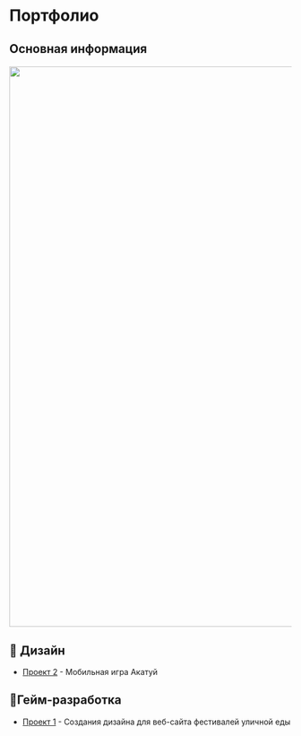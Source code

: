 <h1>Портфолио</h1>
   <h2>Основная информация</h2>
   <h4 align="center">
  <img src="images/startStraniza.png" width="1000"/>
   </h4>

   
  <h2>🎨 Дизайн</h2>
  <ul>
    <li><a href="https://github.com/lfif2006/Festival-website-design">Проект 2</a> - Мобильная игра Акатуй</li>
  </ul>

   <h2>🎨Гейм-разработка</h2>
  <ul>
    <li><a href="https://github.com/lfif2006/The-game-is-a-visual-novel">Проект 1</a> - Создания дизайна для веб-сайта фестивалей уличной еды</li>
  </ul>
